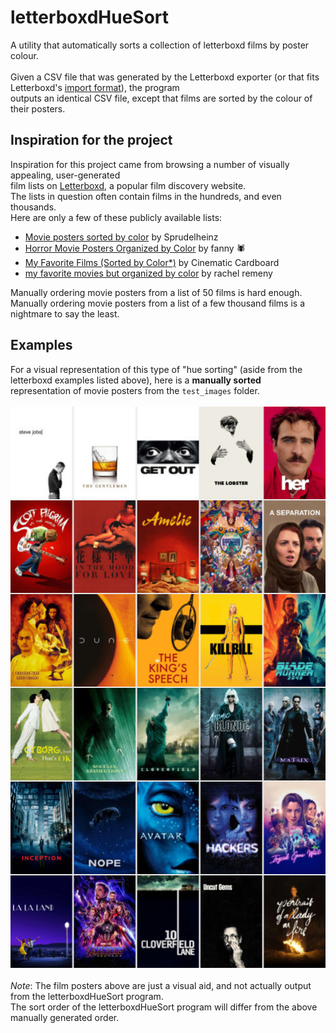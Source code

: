 # letterboxdHueSort

A utility that automatically sorts a collection of letterboxd films by poster colour.
\
\
Given a CSV file that was generated by the Letterboxd exporter (or that fits Letterboxd's [import format](https://letterboxd.com/about/importing-data/)), the program
\
outputs an identical CSV file, except that films are sorted by the colour of their posters.

## Inspiration for the project

Inspiration for this project came from browsing a number of visually appealing, user-generated
\
film lists on [Letterboxd](https://letterboxd.com/), a popular film discovery website.
\
The lists in question often contain films in the hundreds, and even thousands.
\
Here are only a few of these publicly available lists:

- [Movie posters sorted by color](https://letterboxd.com/sprudelheinz/list/movie-posters-sorted-by-color/) by Sprudelheinz
- [Horror Movie Posters Organized by Color](https://letterboxd.com/cwspnn/list/horror-movie-posters-organized-by-color-1/) by  fanny 🕷
- [My Favorite Films (Sorted by Color*)](https://letterboxd.com/cinemacardboard/list/my-favorite-films-sorted-by-color/) by  Cinematic Cardboard
- [my favorite movies but organized by color](https://letterboxd.com/rachel_remeny/list/my-favorite-movies-but-organized-by-color/) by  rachel remeny

Manually ordering movie posters from a list of 50 films is hard enough.
\
Manually ordering movie posters from a list of a few thousand films is a nightmare to say the least.

## Examples

For a visual representation of this type of "hue sorting" (aside from the letterboxd examples listed above), here is a **manually sorted**
\
representation of movie posters from the `test_images` folder.
\
\
![approximate-order-of-manually-sorted-film-posters](images/manual-sort-examples/manual-sort-of-test-images.jpg)
\
\
_Note_: The film posters above are just a visual aid, and not actually output from the letterboxdHueSort program.
\
The sort order of the letterboxdHueSort program will differ from the above manually generated order.
